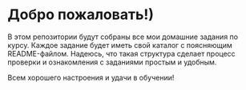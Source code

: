 # Добро пожаловать!)

В этом репозитории будут собраны все мои домашние задания по курсу. Каждое задание будет иметь свой каталог с поясняющим README-файлом.
Надеюсь, что такая структура сделает процесс проверки и ознакомления с заданиями простым и удобным.

Всем хорошего настроения и удачи в обучении!
